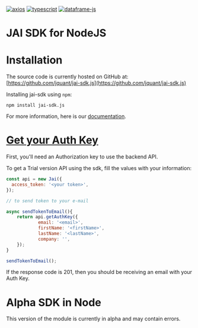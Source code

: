 [![axios](https://img.shields.io/badge/JavaScript-323330?style=for-the-badge&logo=javascript&logoColor=F7DF1E)](https://www.npmjs.org/package/axios)
[![typescript](https://img.shields.io/badge/TypeScript-007ACC?style=for-the-badge&logo=typescript&logoColor=white)](https://github.com/microsoft/TypeScript)
[![dataframe-js](https://img.shields.io/badge/JavaScript-323330?style=for-the-badge&logo=javascript&logoColor=F7DF1E)](https://gmousse.gitbooks.io/dataframe-js/content/#dataframe-js)

# JAI SDK for NodeJS

# Installation

The source code is currently hosted on GitHub at: [https://github.com/jquant/jai-sdk.js](https://github.com/jquant/jai-sdk.js)

Installing jai-sdk using `npm`:

```npm
npm install jai-sdk.js
```

For more information, here is our [documentation](https://jai-sdk.readthedocs.io/en/latest/).

# [Get your Auth Key](https://jai-sdk.readthedocs.io/en/latest/source/quick_start.html#getting-your-authentication-key)

First, you'll need an Authorization key to use the backend API.

To get a Trial version API using the sdk, fill the values with your information:

```js
const api = new Jai({
  access_token: '<your token>',
});

// to send token to your e-mail

async sendTokenToEmail(){
    return api.getAuthKey({
            email: '<email>',
            firstName: '<firstName>',
            lastName: '<lastName>',
            company: '',
    });
}

sendTokenToEmail();
```

If the response code is 201, then you should be receiving an email with your Auth Key.

# Alpha SDK in Node

This version of the module is currently in alpha and may contain errors.

# 
